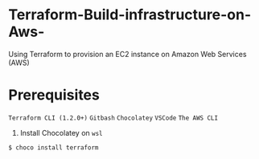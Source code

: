 # Terraform-Build-infrastructure-on-Aws-
Using Terraform to provision an EC2 instance on Amazon Web Services (AWS)

# Prerequisites
```Terraform CLI (1.2.0+)``` ```Gitbash``` ```Chocolatey``` ```VSCode``` ```The AWS CLI```

1. Install Chocolatey on ```wsl```

 ``` $ choco install terraform ```
